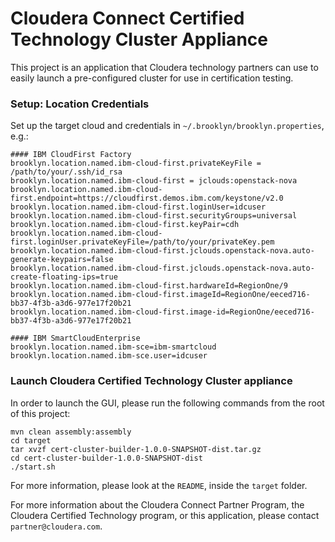 Cloudera Connect Certified Technology Cluster Appliance
=======================================================
This project is an application that Cloudera technology partners can use to easily launch a pre-configured cluster for use in certification testing.

### Setup: Location Credentials

Set up the target cloud and credentials in `~/.brooklyn/brooklyn.properties`, e.g.:

    #### IBM CloudFirst Factory 
    brooklyn.location.named.ibm-cloud-first.privateKeyFile = /path/to/your/.ssh/id_rsa
    brooklyn.location.named.ibm-cloud-first = jclouds:openstack-nova
    brooklyn.location.named.ibm-cloud-first.endpoint=https://cloudfirst.demos.ibm.com/keystone/v2.0
    brooklyn.location.named.ibm-cloud-first.loginUser=idcuser
    brooklyn.location.named.ibm-cloud-first.securityGroups=universal
    brooklyn.location.named.ibm-cloud-first.keyPair=cdh
    brooklyn.location.named.ibm-cloud-first.loginUser.privateKeyFile=/path/to/your/privateKey.pem
    brooklyn.location.named.ibm-cloud-first.jclouds.openstack-nova.auto-generate-keypairs=false
    brooklyn.location.named.ibm-cloud-first.jclouds.openstack-nova.auto-create-floating-ips=true
    brooklyn.location.named.ibm-cloud-first.hardwareId=RegionOne/9
    brooklyn.location.named.ibm-cloud-first.imageId=RegionOne/eeced716-bb37-4f3b-a3d6-977e17f20b21
    brooklyn.location.named.ibm-cloud-first.image-id=RegionOne/eeced716-bb37-4f3b-a3d6-977e17f20b21

    #### IBM SmartCloudEnterprise
    brooklyn.location.named.ibm-sce=ibm-smartcloud
    brooklyn.location.named.ibm-sce.user=idcuser

### Launch Cloudera Certified Technology Cluster appliance

In order to launch the GUI, please run the following commands from the root of this project: 

    mvn clean assembly:assembly
    cd target
    tar xvzf cert-cluster-builder-1.0.0-SNAPSHOT-dist.tar.gz
    cd cert-cluster-builder-1.0.0-SNAPSHOT-dist
    ./start.sh

For more information, please look at the `README`, inside the `target` folder.

For more information about the Cloudera Connect Partner Program, the Cloudera
Certified Technology program, or this application, please contact
`partner@cloudera.com`.
